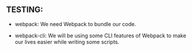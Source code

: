 ## TESTING:

- webpack: We need Webpack to bundle our code.

- webpack-cli: We will be using some CLI features of Webpack to make our lives easier while writing some scripts.
